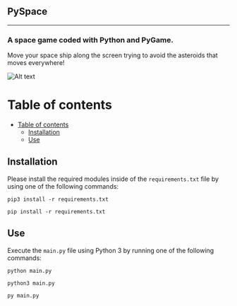 ## PySpace
---
### A space game coded with Python and PyGame.

Move your space ship along the screen trying to avoid the asteroids that moves everywhere!

![Alt text](https://media.giphy.com/media/4G0KpdMB8nXRdfm7uS/giphy.gif)

# Table of contents
- [Table of contents](#table-of-contents)
  - [Installation](#installation)
  - [Use](#use)

## Installation

Please install the required modules inside of the `requirements.txt` file by using one of the following commands:

`pip3 install -r requirements.txt`

`pip install -r requirements.txt`

## Use

Execute the `main.py` file using Python 3 by running one of the following commands:

`python main.py`

`python3 main.py`

`py main.py`
